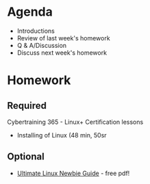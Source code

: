 # Agenda
* Introductions
* Review of last week's homework
* Q & A/Discussion
* Discuss next week's homework

# Homework

## Required

Cybertraining 365 - Linux+ Certification lessons
* Installing of Linux (48 min, 50sr

## Optional

* [Ultimate Linux Newbie Guide](https://linuxnewbieguide.org/ebook/) - free pdf!
